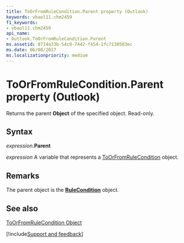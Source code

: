 ```yaml
---
title: ToOrFromRuleCondition.Parent property (Outlook)
keywords: vbaol11.chm2459
f1_keywords:
- vbaol11.chm2459
api_name:
- Outlook.ToOrFromRuleCondition.Parent
ms.assetid: 8714a33b-54c8-7442-f454-1fc7138583ec
ms.date: 06/08/2017
ms.localizationpriority: medium
---
```



# ToOrFromRuleCondition.Parent property (Outlook)

Returns the parent **Object** of the specified object. Read-only.


## Syntax

_expression_.**Parent**

_expression_ A variable that represents a [ToOrFromRuleCondition](Outlook.ToOrFromRuleCondition.md) object.


## Remarks

The parent object is the **[RuleCondition](Outlook.RuleCondition.md)** object.


## See also


[ToOrFromRuleCondition Object](Outlook.ToOrFromRuleCondition.md)

[!include[Support and feedback](~/includes/feedback-boilerplate.md)]